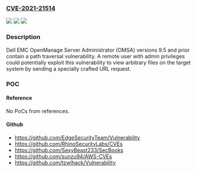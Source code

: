 ### [CVE-2021-21514](https://cve.mitre.org/cgi-bin/cvename.cgi?name=CVE-2021-21514)
![](https://img.shields.io/static/v1?label=Product&message=Dell%20Open%20Manage%20Server%20Administrator&color=blue)
![](https://img.shields.io/static/v1?label=Version&message=%3C%3D%209.5%20&color=brighgreen)
![](https://img.shields.io/static/v1?label=Vulnerability&message=CWE-22%3A%20Improper%20Limitation%20of%20a%20Pathname%20to%20a%20Restricted%20Directory%20('Path%20Traversal')&color=brighgreen)

### Description

Dell EMC OpenManage Server Administrator (OMSA) versions 9.5 and prior contain a path traversal vulnerability. A remote user with admin privileges could potentially exploit this vulnerability to view arbitrary files on the target system by sending a specially crafted URL request.

### POC

#### Reference
No PoCs from references.

#### Github
- https://github.com/EdgeSecurityTeam/Vulnerability
- https://github.com/RhinoSecurityLabs/CVEs
- https://github.com/SexyBeast233/SecBooks
- https://github.com/sunzu94/AWS-CVEs
- https://github.com/tzwlhack/Vulnerability

